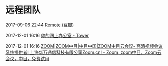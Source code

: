 # 远程团队

2017-09-06 22:44 [Remote (豆瓣)](https://book.douban.com/subject/21362627/)

2017-12-01 16:16 [你的网上办公室 - Tower](https://tower.im/)

2017-12-01 16:16 [ZOOM|ZOOM中目|中目中国|ZOOM中目云会议- 高清视频会议系统提供者! 上海华万通信科技有限公司Zoom.cn! - Zoom, zoom中目，Zoom云会议，中目，免费试用](http://www.zoom.cn/)

